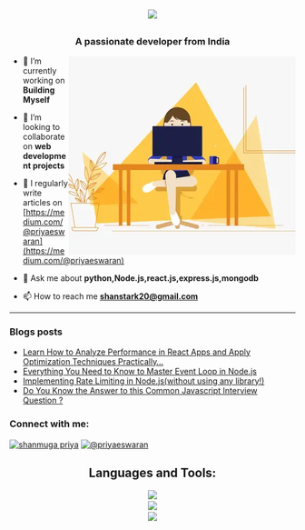 <h1 align="center">
    <img src="https://readme-typing-svg.herokuapp.com/?font=Righteous&size=35&center=true&vCenter=true&width=500&height=70&duration=4000&lines=Hi+There!+👋;+I'm+Shanmuga+Priya!;" />
</h1>

<h3 align="center">A passionate developer from India</h3>
<img alt="profile gif" align="right" src=".github/workflows/ezgif.com-resize (1).webp">


- 🔭 I’m currently working on **Building Myself**

- 👯 I’m looking to collaborate on **web development projects**

- 📝 I regularly write articles on [https://medium.com/@priyaeswaran](https://medium.com/@priyaeswaran)

- 💬 Ask me about **python,Node.js,react.js,express.js,mongodb**

- 📫 How to reach me **shanstark20@gmail.com**

<hr>

### Blogs posts
<!-- BLOG-POST-LIST:START -->
- [Learn How to Analyze Performance in React Apps and Apply Optimization Techniques Practically…](https://medium.com/@priyaeswaran/learn-how-to-analyze-performance-in-react-apps-and-apply-optimization-techniques-practically-2362e8c709ae?source=rss-97f138d31355------2)
- [Everything You Need to Know to Master Event Loop in Node.js](https://medium.com/@priyaeswaran/everything-you-need-to-know-to-master-event-loop-in-node-js-e41e8f96e80a?source=rss-97f138d31355------2)
- [Implementing Rate Limiting in Node.js&lpar;without using any library!&rpar;](https://medium.com/@priyaeswaran/implementing-rate-limiting-in-node-js-without-using-any-library-dfb6011371d3?source=rss-97f138d31355------2)
- [Do You Know the Answer to this Common Javascript Interview Question ?](https://medium.com/@priyaeswaran/do-you-know-the-answer-to-this-common-javascript-interview-question-97af81bd8bd0?source=rss-97f138d31355------2)
<!-- BLOG-POST-LIST:END -->



<h3 align="left">Connect with me:</h3>
<p align="left">
<a href="https://www.linkedin.com/in/shanmuga-priya-e-tech2" target="blank"><img align="center" src="https://raw.githubusercontent.com/rahuldkjain/github-profile-readme-generator/master/src/images/icons/Social/linked-in-alt.svg" alt="shanmuga priya" height="30" width="40" /></a>
<a href="https://medium.com/@priyaeswaran" target="blank"><img align="center" src="https://raw.githubusercontent.com/rahuldkjain/github-profile-readme-generator/master/src/images/icons/Social/medium.svg" alt="@priyaeswaran" height="30" width="40" /></a>
</p>


<h2 align="center">Languages and Tools:</h2>

<div align="center">
    <img src="https://skillicons.dev/icons?i=html,css,javascript,react,nodejs,express" /><br>
    <img src="https://skillicons.dev/icons?i=redux,tailwindcss,python,flask,mongodb,pug" /><br>
    <img src ="https://skillicons.dev/icons?i=vscode,github,git,postman" /><br>
</div>






